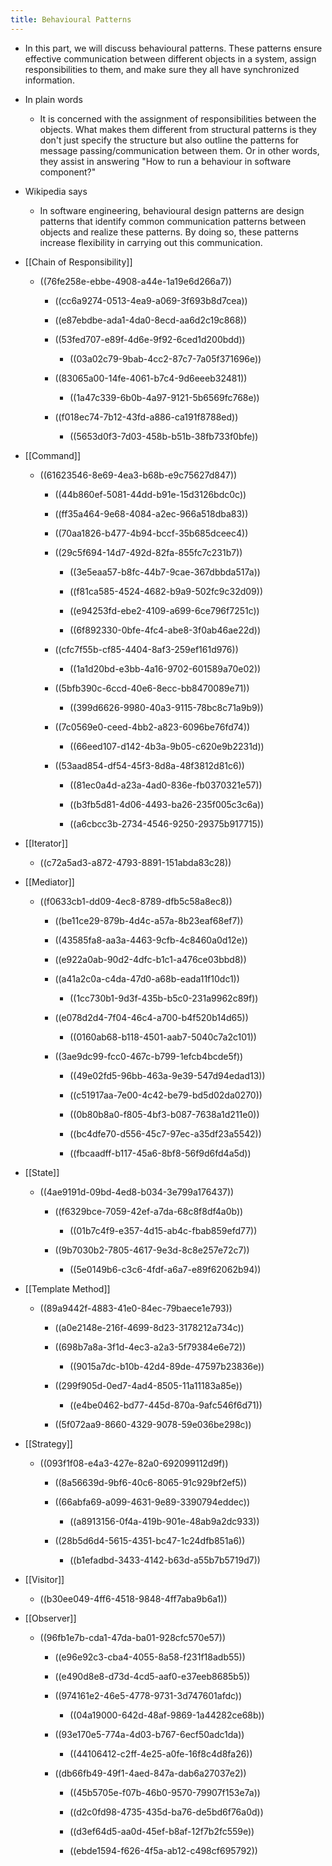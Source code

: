 ```yaml
---
title: Behavioural Patterns
---
```


- In this part, we will discuss behavioural patterns. These patterns ensure effective communication between different objects in a system, assign responsibilities to them, and make sure they all have synchronized information.

- In plain words
	 - It is concerned with the assignment of responsibilities between the objects. What makes them different from structural patterns is they don't just specify the structure but also outline the patterns for message passing/communication between them. Or in other words, they assist in answering "How to run a behaviour in software component?"

- Wikipedia says
	 - In software engineering, behavioural design patterns are design patterns that identify common communication patterns between objects and realize these patterns. By doing so, these patterns increase flexibility in carrying out this communication.

- [[Chain of Responsibility]]
	 - ((76fe258e-ebbe-4908-a44e-1a19e6d266a7))
		 - ((cc6a9274-0513-4ea9-a069-3f693b8d7cea))

		 - ((e87ebdbe-ada1-4da0-8ecd-aa6d2c19c868))

		 - ((53fed707-e89f-4d6e-9f92-6ced1d200bdd))
			 - ((03a02c79-9bab-4cc2-87c7-7a05f371696e))

		 - ((83065a00-14fe-4061-b7c4-9d6eeeb32481))
			 - ((1a47c339-6b0b-4a97-9121-5b6569fc768e))

		 - ((f018ec74-7b12-43fd-a886-ca191f8788ed))
			 - ((5653d0f3-7d03-458b-b51b-38fb733f0bfe))

- [[Command]]
	 - ((61623546-8e69-4ea3-b68b-e9c75627d847))
		 - ((44b860ef-5081-44dd-b91e-15d3126bdc0c))

		 - ((ff35a464-9e68-4084-a2ec-966a518dba83))

		 - ((70aa1826-b477-4b94-bccf-35b685dceec4))

		 - ((29c5f694-14d7-492d-82fa-855fc7c231b7))
			 - ((3e5eaa57-b8fc-44b7-9cae-367dbbda517a))

			 - ((f81ca585-4524-4682-b9a9-502fc9c32d09))

			 - ((e94253fd-ebe2-4109-a699-6ce796f7251c))

			 - ((6f892330-0bfe-4fc4-abe8-3f0ab46ae22d))

		 - ((cfc7f55b-cf85-4404-8af3-259ef161d976))
			 - ((1a1d20bd-e3bb-4a16-9702-601589a70e02))

		 - ((5bfb390c-6ccd-40e6-8ecc-bb8470089e71))
			 - ((399d6626-9980-40a3-9115-78bc8c71a9b9))

		 - ((7c0569e0-ceed-4bb2-a823-6096be76fd74))
			 - ((66eed107-d142-4b3a-9b05-c620e9b2231d))

		 - ((53aad854-df54-45f3-8d8a-48f3812d81c6))
			 - ((81ec0a4d-a23a-4ad0-836e-fb0370321e57))

			 - ((b3fb5d81-4d06-4493-ba26-235f005c3c6a))

			 - ((a6cbcc3b-2734-4546-9250-29375b917715))

- [[Iterator]]
	 - ((c72a5ad3-a872-4793-8891-151abda83c28))

- [[Mediator]]
	 - ((f0633cb1-dd09-4ec8-8789-dfb5c58a8ec8))
		 - ((be11ce29-879b-4d4c-a57a-8b23eaf68ef7))

		 - ((43585fa8-aa3a-4463-9cfb-4c8460a0d12e))

		 - ((e922a0ab-90d2-4dfc-b1c1-a476ce03bbd8))

		 - ((a41a2c0a-c4da-47d0-a68b-eada11f10dc1))
			 - ((1cc730b1-9d3f-435b-b5c0-231a9962c89f))

		 - ((e078d2d4-7f04-46c4-a700-b4f520b14d65))
			 - ((0160ab68-b118-4501-aab7-5040c7a2c101))

		 - ((3ae9dc99-fcc0-467c-b799-1efcb4bcde5f))
			 - ((49e02fd5-96bb-463a-9e39-547d94edad13))

			 - ((c51917aa-7e00-4c42-be79-bd5d02da0270))

			 - ((0b80b8a0-f805-4bf3-b087-7638a1d211e0))

			 - ((bc4dfe70-d556-45c7-97ec-a35df23a5542))

			 - ((fbcaadff-b117-45a6-8bf8-56f9d6fd4a5d))

- [[State]]
	 - ((4ae9191d-09bd-4ed8-b034-3e799a176437))
		 - ((f6329bce-7059-42ef-a7da-68c8f8df4a0b))
			 - ((01b7c4f9-e357-4d15-ab4c-fbab859efd77))

		 - ((9b7030b2-7805-4617-9e3d-8c8e257e72c7))
			 - ((5e0149b6-c3c6-4fdf-a6a7-e89f62062b94))

- [[Template Method]]
	 - ((89a9442f-4883-41e0-84ec-79baece1e793))
		 - ((a0e2148e-216f-4699-8d23-3178212a734c))

		 - ((698b7a8a-3f1d-4ec3-a2a3-5f79384e6e72))
			 - ((9015a7dc-b10b-42d4-89de-47597b23836e))

		 - ((299f905d-0ed7-4ad4-8505-11a11183a85e))
			 - ((e4be0462-bd77-445d-870a-9afc546f6d71))

		 - ((5f072aa9-8660-4329-9078-59e036be298c))

- [[Strategy]]
	 - ((093f1f08-e4a3-427e-82a0-692099112d9f))
		 - ((8a56639d-9bf6-40c6-8065-91c929bf2ef5))

		 - ((66abfa69-a099-4631-9e89-3390794eddec))
			 - ((a8913156-0f4a-419b-901e-48ab9a2dc933))

		 - ((28b5d6d4-5615-4351-bc47-1c24dfb851a6))
			 - ((b1efadbd-3433-4142-b63d-a55b7b5719d7))

- [[Visitor]]
	 - ((b30ee049-4ff6-4518-9848-4ff7aba9b6a1))

- [[Observer]]
	 - ((96fb1e7b-cda1-47da-ba01-928cfc570e57))
		 - ((e96e92c3-cba4-4055-8a58-f231f18adb55))

		 - ((e490d8e8-d73d-4cd5-aaf0-e37eeb8685b5))

		 - ((974161e2-46e5-4778-9731-3d747601afdc))
			 - ((04a19000-642d-48af-9869-1a44282ce68b))

		 - ((93e170e5-774a-4d03-b767-6ecf50adc1da))
			 - ((44106412-c2ff-4e25-a0fe-16f8c4d8fa26))

		 - ((db66fb49-49f1-4aed-847a-dab6a27037e2))
			 - ((45b5705e-f07b-46b0-9570-79907f153e7a))

			 - ((d2c0fd98-4735-435d-ba76-de5bd6f76a0d))

			 - ((d3ef64d5-aa0d-45ef-b8af-12f7b2fc559e))

			 - ((ebde1594-f626-4f5a-ab12-c498cf695792))
